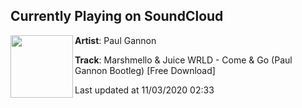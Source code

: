 ## Currently Playing on SoundCloud

[<img align="left" width="100" src="https://i1.sndcdn.com/artworks-cO5sdVf14PTbzCRC-nGAAgQ-t50x50.jpg">](https://soundcloud.com/paul-gannon-2nd-account/marshmello-juice-wrld-come-go-paul-gannon-bootleg-pitched-for-soundcloud)

**Artist**: Paul Gannon 

**Track**: Marshmello & Juice WRLD - Come & Go (Paul Gannon Bootleg) [Free Download]

Last updated at 11/03/2020 02:33
